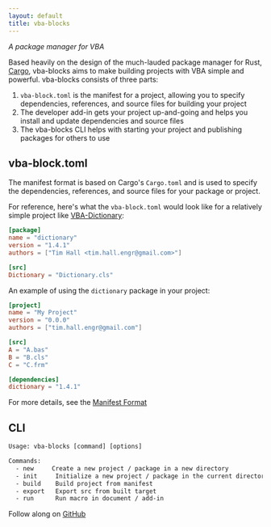 ```yaml
---
layout: default
title: vba-blocks
---
```


_A package manager for VBA_

Based heavily on the design of the much-lauded package manager for Rust, [Cargo](https://crates.io/),
vba-blocks aims to make building projects with VBA simple and powerful.
vba-blocks consists of three parts:

1. `vba-block.toml` is the manifest for a project, allowing you to specify dependencies, references, and source files for building your project
2. The developer add-in gets your project up-and-going and helps you install and update dependencies and source files
3. The vba-blocks CLI helps with starting your project and publishing packages for others to use

## vba-block.toml

The manifest format is based on Cargo's `Cargo.toml` and is used to specify the dependencies, references, and source files for your package or project.

For reference, here's what the `vba-block.toml` would look like for a relatively simple project like [VBA-Dictionary](https://github.com/VBA-tools/VBA-Dictionary):

```toml
[package]
name = "dictionary"
version = "1.4.1"
authors = ["Tim Hall <tim.hall.engr@gmail.com>"]

[src]
Dictionary = "Dictionary.cls"
```

An example of using the `dictionary` package in your project:

```toml
[project]
name = "My Project"
version = "0.0.0"
authors = ["tim.hall.engr@gmail.com"]

[src]
A = "A.bas"
B = "B.cls"
C = "C.frm"

[dependencies]
dictionary = "1.4.1"
```

For more details, see the [Manifest Format]({{baseurl}}/manifest/)

## CLI

```txt
Usage: vba-blocks [command] [options]

Commands:
  - new     Create a new project / package in a new directory
  - init     Initialize a new project / package in the current directory
  - build    Build project from manifest
  - export   Export src from built target
  - run      Run macro in document / add-in
```

Follow along on [GitHub](https://github.com/vba-blocks/vba-blocks)
